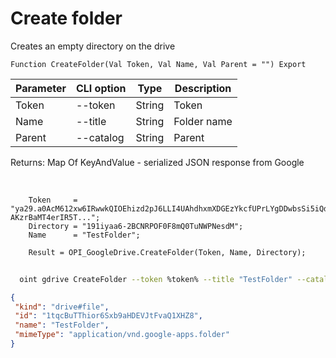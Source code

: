 ﻿---
sidebar_position: 5
---

# Create folder
 Creates an empty directory on the drive



`Function CreateFolder(Val Token, Val Name, Val Parent = "") Export`

  | Parameter | CLI option | Type | Description |
  |-|-|-|-|
  | Token | --token | String | Token |
  | Name | --title | String | Folder name |
  | Parent | --catalog | String | Parent |

  
  Returns:  Map Of KeyAndValue - serialized JSON response from Google

<br/>




```bsl title="Code example"
    Token     = "ya29.a0AcM612xw6IRwwkQIOEhizd2pJ6LLI4UAhdhxmXDGEzYkcfUPrLYgDDwbsSi5iQdc78WPs_1_Qor5KipuV6mAIvr6z-AKzrBaMT4erIR5T...";
    Directory = "191iyaa6-2BCNRPOF0F8mQ0TuNWPNesdM";
    Name      = "TestFolder";

    Result = OPI_GoogleDrive.CreateFolder(Token, Name, Directory);
```



```sh title="CLI command example"
    
  oint gdrive CreateFolder --token %token% --title "TestFolder" --catalog %catalog%

```

```json title="Result"
{
 "kind": "drive#file",
 "id": "1tqcBuTThior6Sxb9aHDEVJtFvaQ1XHZ8",
 "name": "TestFolder",
 "mimeType": "application/vnd.google-apps.folder"
}
```
